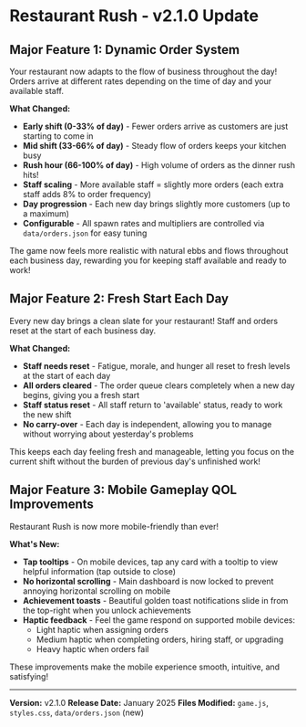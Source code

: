 # Restaurant Rush - v2.1.0 Update

## Major Feature 1: Dynamic Order System

Your restaurant now adapts to the flow of business throughout the day! Orders arrive at different rates depending on the time of day and your available staff.

**What Changed:**
- **Early shift (0-33% of day)** - Fewer orders arrive as customers are just starting to come in
- **Mid shift (33-66% of day)** - Steady flow of orders keeps your kitchen busy
- **Rush hour (66-100% of day)** - High volume of orders as the dinner rush hits!
- **Staff scaling** - More available staff = slightly more orders (each extra staff adds 8% to order frequency)
- **Day progression** - Each new day brings slightly more customers (up to a maximum)
- **Configurable** - All spawn rates and multipliers are controlled via `data/orders.json` for easy tuning

The game now feels more realistic with natural ebbs and flows throughout each business day, rewarding you for keeping staff available and ready to work!

## Major Feature 2: Fresh Start Each Day

Every new day brings a clean slate for your restaurant! Staff and orders reset at the start of each business day.

**What Changed:**
- **Staff needs reset** - Fatigue, morale, and hunger all reset to fresh levels at the start of each day
- **All orders cleared** - The order queue clears completely when a new day begins, giving you a fresh start
- **Staff status reset** - All staff return to 'available' status, ready to work the new shift
- **No carry-over** - Each day is independent, allowing you to manage without worrying about yesterday's problems

This keeps each day feeling fresh and manageable, letting you focus on the current shift without the burden of previous day's unfinished work!

## Major Feature 3: Mobile Gameplay QOL Improvements

Restaurant Rush is now more mobile-friendly than ever!

**What's New:**
- **Tap tooltips** - On mobile devices, tap any card with a tooltip to view helpful information (tap outside to close)
- **No horizontal scrolling** - Main dashboard is now locked to prevent annoying horizontal scrolling on mobile
- **Achievement toasts** - Beautiful golden toast notifications slide in from the top-right when you unlock achievements
- **Haptic feedback** - Feel the game respond on supported mobile devices:
  - Light haptic when assigning orders
  - Medium haptic when completing orders, hiring staff, or upgrading
  - Heavy haptic when orders fail

These improvements make the mobile experience smooth, intuitive, and satisfying!

---

**Version:** v2.1.0
**Release Date:** January 2025
**Files Modified:** `game.js`, `styles.css`, `data/orders.json` (new)
